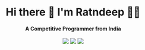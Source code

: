 


<h1 align="center">
  <b>Hi there 👋 I'm Ratndeep 👨‍💻</b><br>
</h1>

<p align="center">
  <b>A Competitive Programmer from India</b>
  <br><br>
  <a href="https://www.linkedin.com/in/ratndeep-kaushal-5a0b1217b/"><img src="https://img.shields.io/badge/LinkedIn-0077B5?style=for-the-badge&logo=linkedin&logoColor=white"></a>  <a href= "mailto: rantdeepk07@gmail.com"><img src="https://img.shields.io/badge/Gmail-D14836?style=for-the-badge&logo=gmail&logoColor=white"></a> <a href="https://www.instagram.com/rdk707/"><img src="https://img.shields.io/badge/Instagram-E4405F?style=for-the-badge&logo=instagram&logoColor=white"></a>
</p>


